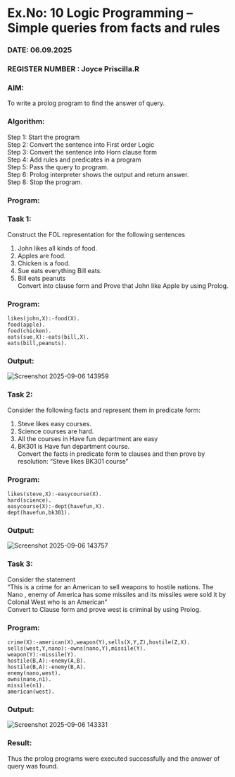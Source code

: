 # Ex.No: 10  Logic Programming –  Simple queries from facts and rules
### DATE: 06.09.2025                                                                            
### REGISTER NUMBER : Joyce Priscilla.R 
### AIM: 
To write a prolog program to find the answer of query. 
###  Algorithm:
 Step 1: Start the program <br> 
 Step 2: Convert the sentence into First order Logic  <br> 
 Step 3:  Convert the sentence into Horn clause form  <br> 
 Step 4: Add rules and predicates in a program   <br> 
 Step 5:  Pass the query to program. <br> 
 Step 6: Prolog interpreter shows the output and return answer. <br> 
 Step 8:  Stop the program.
### Program:
### Task 1:
Construct the FOL representation for the following sentences <br> 
1.	John likes all kinds of food.  <br> 
2.	Apples are food.  <br> 
3.	Chicken is a food.  <br> 
4.	Sue eats everything Bill eats. <br> 
5.	 Bill eats peanuts  <br> 
   Convert into clause form and Prove that John like Apple by using Prolog. <br> 
### Program:
```
likes(john,X):-food(X).
food(apple).
food(chicken).
eats(sue,X):-eats(bill,X).
eats(bill,peanuts).

```
### Output:

![Screenshot 2025-09-06 143959](https://github.com/user-attachments/assets/88fde886-2218-467c-8223-c3822bd3e0c6)


### Task 2:
Consider the following facts and represent them in predicate form: <br>              
1.	Steve likes easy courses. <br> 
2.	Science courses are hard. <br> 
3. All the courses in Have fun department are easy <br> 
4. BK301 is Have fun department course.<br> 
Convert the facts in predicate form to clauses and then prove by resolution: “Steve likes BK301 course”<br> 

### Program:
```
likes(steve,X):-easycourse(X).
hard(science).
easycourse(X):-dept(havefun,X).
dept(havefun,bk301).

```
### Output:

![Screenshot 2025-09-06 143757](https://github.com/user-attachments/assets/21e2c3be-1bef-4247-8a68-cefda01118c1)


### Task 3:
Consider the statement <br> 
“This is a crime for an American to sell weapons to hostile nations. The Nano , enemy of America has some missiles and its missiles were sold it by Colonal West who is an American” <br> 
Convert to Clause form and prove west is criminal by using Prolog.<br> 
### Program:
```
crime(X):-american(X),weapon(Y),sells(X,Y,Z),hostile(Z,X).
sells(west,Y,nano):-owns(nano,Y),missile(Y).
weapon(Y):-missile(Y).
hostile(B,A):-enemy(A,B).
hostile(B,A):-enemy(B,A).
enemy(nano,west).
owns(nano,n1).
missile(n1).
american(west).

```


### Output:

![Screenshot 2025-09-06 143331](https://github.com/user-attachments/assets/37404d38-7502-4cae-94f1-453822c4ff51)


### Result:
Thus the prolog programs were executed successfully and the answer of query was found.
